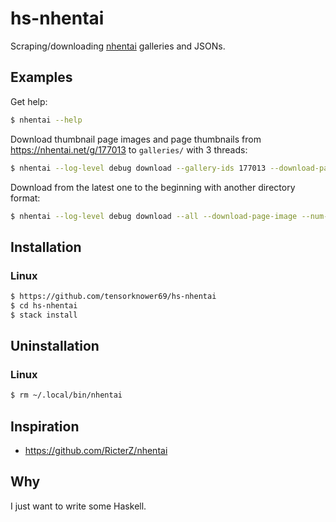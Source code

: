 # hs-nhentai
Scraping/downloading [nhentai](https://nhentai.net) galleries and JSONs.

## Examples

Get help:
```bash
$ nhentai --help
```

Download thumbnail page images and page thumbnails from https://nhentai.net/g/177013 to `galleries/` with 3 threads:
```bash
$ nhentai --log-level debug download --gallery-ids 177013 --download-page-image --download-page-thumbnail --num-threads 3 --output-dir galleries
```

Download from the latest one to the beginning with another directory format:
```bash
$ nhentai --log-level debug download --all --download-page-image --num-threads 8 --output-dir another_dest --output-config-2 --warn-most-duration 5 --warn-least-size 2000
```

## Installation

### Linux

```bash
$ https://github.com/tensorknower69/hs-nhentai
$ cd hs-nhentai
$ stack install
```

## Uninstallation

### Linux
```bash
$ rm ~/.local/bin/nhentai
```

## Inspiration

- https://github.com/RicterZ/nhentai

## Why
I just want to write some Haskell.
